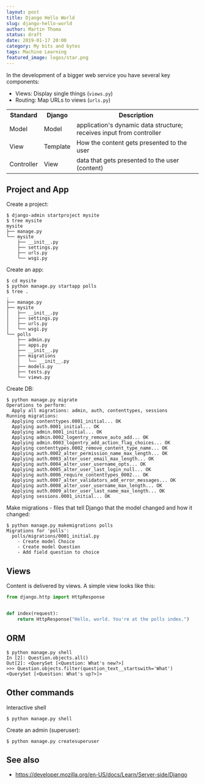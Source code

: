 ```yaml
---
layout: post
title: Django Hello World
slug: django-hello-world
author: Martin Thoma
status: draft
date: 2019-01-17 20:00
category: My bits and bytes
tags: Machine Learning
featured_image: logos/star.png
---
```

In the development of a bigger web service you have several key components:

* Views: Display single things (`views.py`)
* Routing: Map URLs to views (`urls.py`)

<table class="table">
    <tr>
        <th>Standard</th>
        <th>Django</th>
        <th>Description</th>
    </tr>
    <tr>
        <td>Model</td>
        <td>Model</td>
        <td>application's dynamic data structure; receives input from controller</td>
    </tr>
    <tr>
        <td>View</td>
        <td>Template</td>
        <td>How the content gets presented to the user</td>
    </tr>
    <tr>
        <td>Controller</td>
        <td>View</td>
        <td>data that gets presented to the user (content)</td>
    </tr>
</table>


## Project and App

Create a project:

```text
$ django-admin startproject mysite
$ tree mysite
mysite
├── manage.py
└── mysite
    ├── __init__.py
    ├── settings.py
    ├── urls.py
    └── wsgi.py
```

Create an app:

```shell
$ cd mysite
$ python manage.py startapp polls
$ tree .
.
├── manage.py
├── mysite
│   ├── __init__.py
│   ├── settings.py
│   ├── urls.py
│   └── wsgi.py
└── polls
    ├── admin.py
    ├── apps.py
    ├── __init__.py
    ├── migrations
    │   └── __init__.py
    ├── models.py
    ├── tests.py
    └── views.py

```

Create DB:

```shell
$ python manage.py migrate
Operations to perform:
  Apply all migrations: admin, auth, contenttypes, sessions
Running migrations:
  Applying contenttypes.0001_initial... OK
  Applying auth.0001_initial... OK
  Applying admin.0001_initial... OK
  Applying admin.0002_logentry_remove_auto_add... OK
  Applying admin.0003_logentry_add_action_flag_choices... OK
  Applying contenttypes.0002_remove_content_type_name... OK
  Applying auth.0002_alter_permission_name_max_length... OK
  Applying auth.0003_alter_user_email_max_length... OK
  Applying auth.0004_alter_user_username_opts... OK
  Applying auth.0005_alter_user_last_login_null... OK
  Applying auth.0006_require_contenttypes_0002... OK
  Applying auth.0007_alter_validators_add_error_messages... OK
  Applying auth.0008_alter_user_username_max_length... OK
  Applying auth.0009_alter_user_last_name_max_length... OK
  Applying sessions.0001_initial... OK
```

Make migrations - files that tell Django that the model changed and how it
changed:

```shell
$ python manage.py makemigrations polls
Migrations for 'polls':
  polls/migrations/0001_initial.py
    - Create model Choice
    - Create model Question
    - Add field question to choice
```


## Views

Content is delivered by views. A simple view looks like this:

```python
from django.http import HttpResponse


def index(request):
    return HttpResponse("Hello, world. You're at the polls index.")
```

## ORM

```shell
$ python manage.py shell
In [2]: Question.objects.all()
Out[2]: <QuerySet [<Question: What's new?>]
>>> Question.objects.filter(question_text__startswith='What')
<QuerySet [<Question: What's up?>]>
```


## Other commands

Interactive shell

```shell
$ python manage.py shell
```

Create an admin (superuser):

```shell
$ python manage.py createsuperuser
```

## See also

* https://developer.mozilla.org/en-US/docs/Learn/Server-side/Django
